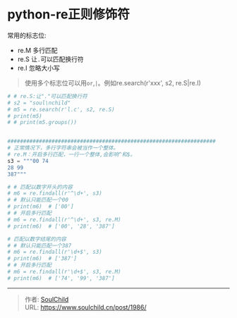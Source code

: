 # python-re正则修饰符

<!--more-->
常用的标志位:
- re.M
多行匹配
- re.S
让`.`可以匹配换行符
- re.I
忽略大小写
> 使用多个标志位可以用`or`,`|`。例如re.search(r'xxx', s2, re.S|re.I)

```python
# # re.S:让"."可以匹配换行符
# s2 = "soul\nchild"
# m5 = re.search(r'l.c', s2, re.S)
# print(m5)
# # print(m5.groups())


##################################################################
# 正常情况下，多行字符串会被当作一个整体。
# re.M：开启多行匹配，一行一个整体,会影响^和$。
s3 = """00 74
28 99
387"""

# # 匹配以数字开头的内容
# m6 = re.findall(r'^\d+', s3)
# # 默认只能匹配一个00
# print(m6)  # ['00']
# # 开启多行匹配
# m6 = re.findall(r'^\d+', s3, re.M)
# print(m6)  # ['00', '28', '387']

# 匹配以数字结尾的内容
# # 默认只能匹配一个387
# m6 = re.findall(r'\d+$', s3)
# print(m6)  # ['387']
# # 开启多行匹配
# m6 = re.findall(r'\d+$', s3, re.M)
# print(m6)  # ['74', '99', '387']


```


---

> 作者: [SoulChild](https://www.soulchild.cn)  
> URL: https://www.soulchild.cn/post/1986/  

